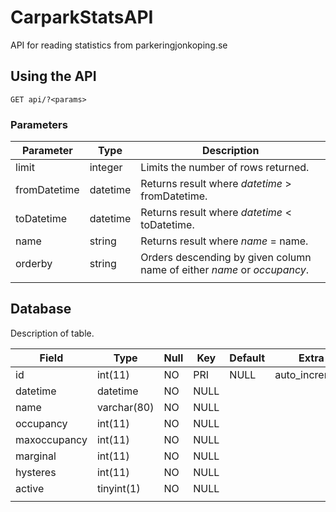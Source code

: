 # CarparkStatsAPI
API for reading statistics from parkeringjonkoping.se

## Using the API

```
GET api/?<params>
```

### Parameters

|Parameter      |Type       |Description|
|---------------|-----------|-----------|
|limit          |integer    |Limits the number of rows returned.|
|fromDatetime   |datetime   |Returns result where *datetime* > fromDatetime.|
|toDatetime     |datetime   |Returns result where *datetime* < toDatetime.|
|name           |string     |Returns result where *name* = name.|
|orderby        |string     |Orders descending by given column name of either *name* or *occupancy*.|
|               |           |                                                                       |


## Database

Description of table.

|Field          |Type       |Null   |Key    |Default|Extra          |
|---------------|-----------|-------|-------|-------|---------------|
|id             |int(11)    |NO     |PRI	|NULL   |auto_increment |
|datetime	    |datetime	|NO		|NULL   |	    |               |
|name	        |varchar(80)|NO		|NULL   |       |               |
|occupancy	    |int(11)	|NO		|NULL	|       |               |
|maxoccupancy	|int(11)	|NO		|NULL	|	    |               |
|marginal	    |int(11)	|NO		|NULL	|	    |               |
|hysteres	    |int(11)	|NO		|NULL	|	    |               |
|active	        |tinyint(1)	|NO		|NULL   |       |               |
|               |           |       |       |       |               |
